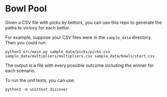 # Bowl Pool

Given a CSV file with picks by bettors, you can use this repo to generate the paths to victory for each bettor.

For example, suppose your CSV files were in the ```sample_data``` directory. Then you could run:

```
python3 src/main.py sample_data/picks/picks.csv sample_data/multipliers/multipliers.csv sample_data/bowls/start.csv
```

The output is a file with every possible outcome including the winner for each scenario.

To run the unit tests, you can use:
```
python3 -m unittest discover
```
